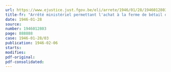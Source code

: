 ```yaml
---
url: https://www.ejustice.just.fgov.be/eli/arrete/1946/01/28/1946012803/justel
title-fr: "Arrêté ministériel permettant l'achat à la ferme de bétail de boucherie"
date: 1946-01-28
source:
number: 1946012803
page: 888888
case: 1946-01-28/03
publication: 1946-02-06
starts:
modifies:
pdf-original:
pdf-consolidated:
---
```


